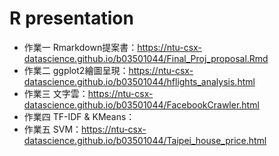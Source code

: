# R presentation

* 作業一 Rmarkdown提案書：https://ntu-csx-datascience.github.io/b03501044/Final_Proj_proposal.Rmd  
* 作業二 ggplot2繪圖呈現：https://ntu-csx-datascience.github.io/b03501044/hflights_analysis.html  
* 作業三 文字雲：https://ntu-csx-datascience.github.io/b03501044/FacebookCrawler.html  
* 作業四 TF-IDF & KMeans：
* 作業五 SVM：https://ntu-csx-datascience.github.io/b03501044/Taipei_house_price.html  
